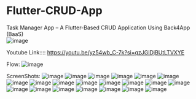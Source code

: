 # Flutter-CRUD-App
Task Manager App – A Flutter-Based CRUD Application Using Back4App (BaaS)  
![image](https://github.com/user-attachments/assets/431f3f27-2d2d-42ab-8130-83f8674b2c63)

Youtube Link::::
https://youtu.be/yz54wb_C-7k?si=qzJGIDjBUtLTVXYE


Flow:
![image](https://github.com/user-attachments/assets/7c5d176d-da4f-4af6-89db-1f9384d4b1e9)

ScreenShots:
![image](https://github.com/user-attachments/assets/5bf393c2-2c46-44c5-886f-31f4dadf6711)
![image](https://github.com/user-attachments/assets/17545296-8612-43bd-9608-bc8250cf8e19)
![image](https://github.com/user-attachments/assets/3991912f-0764-42ec-b574-710fdf19a7c3)
![image](https://github.com/user-attachments/assets/565b6a86-4926-418c-88b3-fb425bcc273f)
![image](https://github.com/user-attachments/assets/12fb5a02-c336-4ae4-9784-f9bba1d756e4)
![image](https://github.com/user-attachments/assets/9bdfc925-c396-484d-abe5-08b3831f1b36)
![image](https://github.com/user-attachments/assets/e3efa522-4f2d-4b25-8695-03db46af6e74)
![image](https://github.com/user-attachments/assets/49cd5ca5-5d40-4225-8f3e-fe1e727e8c72)
![image](https://github.com/user-attachments/assets/f72d9d86-fd30-41f0-b8a1-42d072e24732)
![image](https://github.com/user-attachments/assets/b847a1be-fa40-48fa-ac26-294070c0bbe9)
![image](https://github.com/user-attachments/assets/27e41c0e-8e74-404e-bcdb-36d64ac51027)
![image](https://github.com/user-attachments/assets/65a875e0-74fd-489d-b102-c8635f1792ee)
![image](https://github.com/user-attachments/assets/3cead5c6-f55a-4f8a-89b1-29ceb29f2268)
![image](https://github.com/user-attachments/assets/1f6f0b90-fab5-43b2-a27a-d2a92be2fa43)
![image](https://github.com/user-attachments/assets/92e299d0-7fbd-439b-9fff-9659918d8089)
![image](https://github.com/user-attachments/assets/6032a44c-594c-4c93-832f-38bb5aa6fd7d)
![image](https://github.com/user-attachments/assets/d5767d9d-4ad7-42ca-bb3b-786fb1d9c5a5)
![image](https://github.com/user-attachments/assets/e36a1389-4ce6-4035-9a75-f1a445b23d3b)
![image](https://github.com/user-attachments/assets/b456da2f-609e-4b7c-9745-e1251b35d642)
![image](https://github.com/user-attachments/assets/20a64e04-104c-4a2a-bdf4-285156d52734)
![image](https://github.com/user-attachments/assets/a07b2f4d-6de4-42af-ada3-f7c99d2da1e9)


